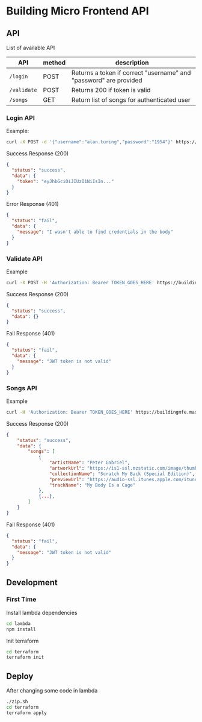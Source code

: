 # Building Micro Frontend API

## API

List of available API

| API | method | description |
| ----------- | ---- | --- |
| `/login`    | POST | Returns a token if correct "username" and "password" are provided |
| `/validate` | POST | Returns 200 if token is valid |
| `/songs`    | GET  | Return list of songs for authenticated user|

### Login API

Example:
```bash
curl -X POST -d '{"username":"alan.turing","password":"1954"}' https://buildingmfe.maxgallo.io/api/login
```

Success Response (200)
```json
{                                                                                                                                                                                                                               │
  "status": "success",
  "data": {
    "token": "eyJhbGciOiJIUzI1NiIsIn..."
  }
}
```

Error Response (401)
```json
{
  "status": "fail",
  "data": {
    "message": "I wasn't able to find credentials in the body"
  }
}
```

### Validate API

Example
```bash
curl -X POST -H 'Authorization: Bearer TOKEN_GOES_HERE' https://buildingmfe.maxgallo.io/api/validate
```

Success Response (200)
```json
{
  "status": "success",
  "data": {}
}
```

Fail Response (401)
```json
{                                                                                                                                                                                                                               │
  "status": "fail",
  "data": {
    "message": "JWT token is not valid"
  }
}
```

### Songs API
Example
```bash
curl -H 'Authorization: Bearer TOKEN_GOES_HERE' https://buildingmfe.maxgallo.io/api/songs
```

Success Response (200)
```json
{
    "status": "success",
    "data": {
        "songs": [
            {
                "artistName": "Peter Gabriel",
                "artworkUrl": "https://is1-ssl.mzstatic.com/image/thumb/Music5/v4/e8/96/7f/e8967ffe-2f8a-ab0b-f446-96ef8800379e/source/100x100bb.jpg",
                "collectionName": "Scratch My Back (Special Edition)",
                "previewUrl": "https://audio-ssl.itunes.apple.com/itunes-assets/Music3/v4/0a/d5/7a/0ad57a82-557e-5294-283b-454f80baf8af/mzaf_9087288924317663215.plus.aac.p.m4a",
                "trackName": "My Body Is a Cage"
            },
            {...},
        ]
    }
}
```

Fail Response (401)
```json
{
  "status": "fail",
  "data": {
    "message": "JWT token is not valid"
  }
}
```

## Development

### First Time

Install lambda dependencies
```bash
cd lambda
npm install
```

Init terraform
```bash
cd terraform
terraform init
```

## Deploy

After changing some code in lambda
```bash
./zip.sh
cd terraform
terraform apply
```
